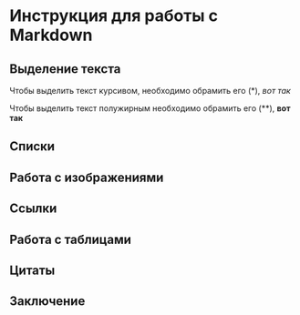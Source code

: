 # Инструкция для работы с Markdown

## Выделение текста

Чтобы выделить текст курсивом, необходимо обрамить его (*), *вот так*

Чтобы выделить текст полужирным необходимо обрамить его (**), **вот так**

## Списки

## Работа с изображениями

## Ссылки

## Работа с таблицами

## Цитаты

## Заключение